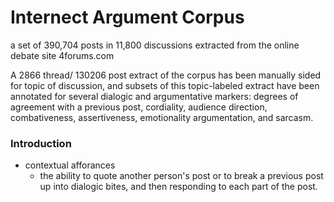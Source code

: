 # Internect Argument Corpus
a set of 390,704 posts in 11,800 discussions extracted from the online
debate site 4forums.com

A 2866 thread/ 130206 post extract of the corpus has been manually sided for topic 
of discussion, and subsets of this topic-labeled extract have been annotated 
for several dialogic and argumentative markers: degrees of agreement with a previous
post, cordiality, audience direction, combativeness, assertiveness, emotionality argumentation, 
and sarcasm.

### Introduction
* contextual afforances
    * the ability to quote another person's post or to break a previous post up into dialogic bites,
    and then responding to each part of the post.
   